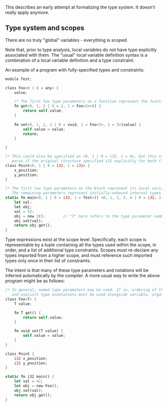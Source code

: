 This describes an early attempt at formalizing the type system. It doesn't really apply anymore.

Type system and scopes
---

There are no truly "global" variables - everything is scoped.

Note that, prior to type analysis, local variables do not have type explicitly associated with them. The "usual" local variable definition syntax is a combination of a local variable definition and a type constraint.

An example of a program with fully-specified types and constraints:

```rust
module Test;

class Foo<0 | 0 = any> {
    value;

    /* The first two type parameters on a function represent the function's return type and the type of "self". */
    fn get<0, 1, 2 | 0 = 2, 1 = Foo<2>>() {
        return self.value;
    }
    
    fn set<0, 1, 2, 3 | 0 = void, 1 = Foo<3>, 2 = 3>(value) {
        self.value = value;
        return;
    }

}

/* This could also be specified as <0, 1 | 0 = i32, 1 = 0>, but this represents a more realistic
   parse if the original structure specified i32 explicitly for both fields. */
class Point<0, 1 | 0 = i32, 1 = i32> {
    x_position;
    y_position;
}

/* The first two type parameters on the block represent its local variables.
   The remaining parameters represent initially-unbound internal types. */
static fn main<0, 1 | 0 = i32, 1 = Test>() <0, 1, 2, 3, 4 | 0 = i32, 1 = Foo<2>, 3 = Foo<4>>{
    let val;
    let obj;
    val = 42;
    obj = new 3();        // "3" here refers to the type parameter numbered 3 in the enclosing scope.
    obj.set(val);
    return obj.get();
}
```

Type expressions exist at the scope level. Specifically, each scope is representable by a tuple containing all the types used within the scope, in order, and a list of additional type constraints. Scopes must re-declare any types imported from a higher scope, and must reference such imported types only once in their list of constraints.

The intent is that many of these type parameters and notations will be inferred automatically by the compiler. A more usual way to write the above program might be as follows:

```rust
/* In general, named type parameters may be used. If so, ordering of the type parameter definition is not assumed,
   and explicit type annotations must be used alongside variable, argument, and field names. */
class Foo<T> {
    T value;

    fn T get() {
        return self.value;
    }

    fn void set(T value) {
        self.value = value;
    }
}

class Point {
    i32 x_position;
    i32 y_position;
}

static fn i32 main() {
    let val = 42;
    let obj = new Foo();
    obj.set(val);
    return obj.get();
}
```
